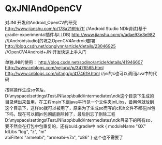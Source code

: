 # QxJNIAndOpenCV
对JNI  开发和Android_OpenCV的研究
http://www.jianshu.com/p/178a2169b7ff //Android Studio NDk调试(基于gradle-experimental插件与LLDB)
http://www.jianshu.com/p/adae93e3e982  //[Androidstudio]的坑之OpenCV4Android部署
http://blog.csdn.net/donglynn/article/details/23046925 //OpenCV4Android+JNI开发快速上手入门


单独JNI的使用：
http://blog.csdn.net/sodino/article/details/41946607
http://www.cnblogs.com/yejiurui/p/3476565.html
http://www.cnblogs.com/xitang/p/4174619.html  //jni的c也可以调用java中的代码

按照操作生成so包后，D:\myspace\settings\TestJNI\app\build\intermediates\ndk这个目录下生成的目录烤出来备用，在工程main下跟java平行见一个文件夹jniLibs，备用包就放到这个目录下，这样so就可以被用了，原来为了生成so而写的c和h文件不都在jni包下吗，现在可以把jni包彻底删除掉了，最后别忘了删除工程D:\myspace\settings\TestJNI\app\build\intermediates\ndk目录下的所有so，要不然会在打包中包重复的，还有buid.gradle中
  ndk {
           moduleName "QX"
           ldLibs "log", "z", "m"           
abiFilters "armeabi", "armeabi-v7a", "x86"
        }
这个也不需要了

 

